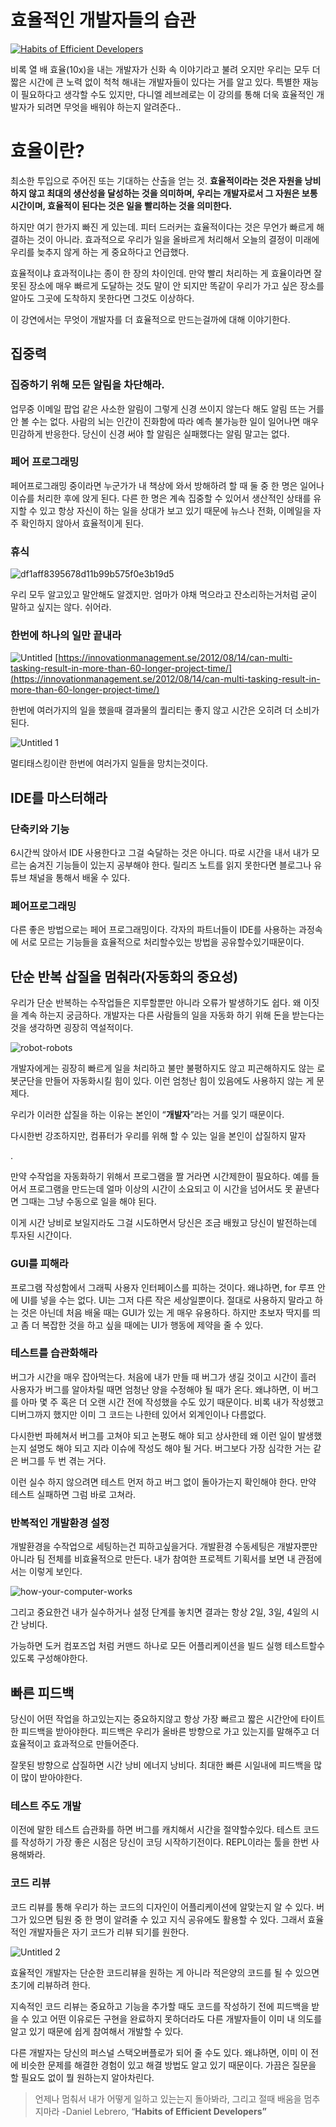 # 효율적인 개발자들의 습관

[![Habits of Efficient Developers](https://user-images.githubusercontent.com/72185011/158063126-5b8e377e-215b-4fc1-8f1c-f04b33e2cd2b.png)](https://youtu.be/9-cyC6O81Bk)

비록 열 배 효율(10x)을 내는 개발자가 신화 속 이야기라고 불려 오지만 우리는 모두 더 짧은 시간에 큰 노력 없이 척척 해내는 개발자들이 있다는 거를 알고 있다. 특별한 재능이 필요하다고 생각할 수도 있지만, 다니엘 레브레로는 이 강의를 통해 더욱 효율적인 개발자가 되려면 무엇을 배워야 하는지 알려준다..

# 효율이란?

최소한 투입으로 주어진 또는 기대하는 산출을 얻는 것. **효율적이라는 것은 자원을 낭비하지 않고 최대의 생산성을 달성하는 것을 의미하며, 우리는 개발자로서 그 자원은 보통 시간이며, 효율적이 된다는 것은 일을 빨리하는 것을 의미한다.**

하지만 여기 한가지 빠진 게 있는데. 피터 드러커는 효율적이다는 것은 무언가 빠르게 해결하는 것이 아니라. 효과적으로 우리가 일을 올바르게 처리해서 오늘의 결정이 미래에 우리를 늦추지 않게 하는 게 중요하다고 언급했다.

효율적이냐 효과적이냐는 종이 한 장의 차이인데. 만약 빨리 처리하는 게 효율이라면 잘못된 장소에 매우 빠르게 도달하는 것도 말이 안 되지만 똑같이 우리가 가고 싶은 장소를 알아도 그곳에 도착하지 못한다면 그것도 이상하다.

 

이 강연에서는 무엇이 개발자를 더 효율적으로 만드는걸까에 대해 이야기한다. 

## **집중력**

### 집중하기 위해 모든 알림을 차단해라.

업무중 이메일 팝업 같은 사소한 알림이 그렇게 신경 쓰이지 않는다 해도 알림 뜨는 거를 안 볼 수는 없다. 사람의 뇌는 인간이 진화함에 따라 예측 불가능한 일이 일어나면 매우 민감하게 반응한다. 당신이 신경 써야 할 알림은  실패했다는 알림 말고는 없다.   

### 페어 프로그래밍

페어프로그래밍 중이라면 누군가가 내 책상에 와서 방해하려 할 때 둘 중 한 명은 일어나 이슈를 처리한 후에 앉게 된다. 다른 한 명은 계속 집중할 수 있어서 생산적인 상태를 유지할 수 있고 항상 자신이 하는 일을 상대가 보고 있기 때문에 뉴스나 전화, 이메일을 자주 확인하지 않아서 효율적이게 된다.

### 휴식

![df1aff8395678d11b99b575f0e3b19d5](https://user-images.githubusercontent.com/72185011/158066853-bc310c01-b7fd-458d-982b-5b5df9ffd20c.gif)


우리 모두 알고있고 말안해도 알겠지만. 엄마가 야채 먹으라고 잔소리하는거처럼 굳이 말하고 싶지는 않다. 쉬어라. 

### 한번에 하나의 일만 끝내라

![Untitled](https://user-images.githubusercontent.com/72185011/158066899-f369a76a-6169-4ff3-b08c-12a25ba7d982.png)
[https://innovationmanagement.se/2012/08/14/can-multi-tasking-result-in-more-than-60-longer-project-time/](https://innovationmanagement.se/2012/08/14/can-multi-tasking-result-in-more-than-60-longer-project-time/)

한번에 여러가지의 일을 했을때 결과물의 퀄리티는 좋지 않고 시간은 오히려 더 소비가 된다.

![Untitled 1](https://user-images.githubusercontent.com/72185011/158066916-40564e82-f3ff-4122-89dd-caf34db2bad2.png)

멀티태스킹이란 한번에 여러가지 일들을 망치는것이다.

## IDE를 마스터해라

### 단축키와 기능

6시간씩 앉아서 IDE 사용한다고 그걸 숙달하는 것은 아니다. 따로 시간을 내서 내가 모르는 숨겨진 기능들이 있는지 공부해야 한다. 릴리즈 노트를 읽지 못한다면 블로그나 유튜브 채널을 통해서 배울 수 있다.

### 페어프로그래밍

다른 좋은 방법으로는 페어 프로그래밍이다. 각자의 파트너들이 IDE를 사용하는 과정속에 서로 모르는 기능들을 효율적으로 처리할수있는 방법을 공유할수있기때문이다. 

## 단순 반복 삽질을 멈춰라(자동화의 중요성)

우리가 단순 반복하는 수작업들은 지루할뿐만 아니라 오류가 발생하기도 쉽다. 왜 이짓을 계속 하는지 궁금하다. 개발자는 다른 사람들의 일을 자동화 하기 위해 돈을 받는다는것을 생각하면 굉장히 역설적이다. 

![robot-robots](https://user-images.githubusercontent.com/72185011/158066922-6b742f33-027c-4b58-99f7-279c790aa645.gif)

개발자에게는 굉장히 빠르게 일을 처리하고 불만 불평하지도 않고 피곤해하지도 않는 로봇군단을 만들어 자동화시킬 힘이 있다. 이런 엄청난 힘이 있음에도 사용하지 않는 게 문제다.

우리가 이러한 삽질을 하는 이유는 본인이 “**개발자**”라는 거를 잊기 때문이다.

다시한번 강조하지만, 컴퓨터가 우리를 위해 할 수 있는 일을 본인이 삽질하지 말자

.

만약 수작업을 자동화하기 위해서 프로그램을 짤 거라면 시간제한이 필요하다. 예를 들어서 프로그램을 만드는데 얼마 이상의 시간이 소요되고 이 시간을 넘어서도 못 끝낸다면 그때는 그냥 수동으로 일을 해야 된다.

이게 시간 낭비로 보일지라도 그걸 시도하면서 당신은 조금 배웠고 당신이 발전하는데 투자된 시간이다.

### GUI를 피해라

프로그램 작성함에서 그래픽 사용자 인터페이스를 피하는 것이다. 왜냐하면, for 루프 안에 UI를 넣을 수는 없다. UI는 그저 다른 작은 세상일뿐이다. 절대로 사용하지 말라고 하는 것은 아닌데 처음 배울 때는 GUI가 있는 게 매우 유용하다. 하지만 초보자 딱지를 띄고 좀 더 복잡한 것을 하고 싶을 때에는 UI가 행동에 제약을 줄 수 있다.

### 테스트를 습관화해라

버그가 시간을 매우 잡아먹는다. 처음에 내가 만들 때 버그가 생길 것이고 시간이 흘러 사용자가 버그를 알아차릴 때면 엄청난 양을 수정해야 될 때가 온다. 왜냐하면, 이 버그를 아마 몇 주 혹은 더 오랜 시간 전에 작성했을 수도 있기 때문이다. 비록 내가 작성했고 디버그까지 했지만 이미 그 코드는 나한테 있어서 외계인이나 다름없다.

다시한번 파헤쳐서 버그를 고쳐야 되고 논평도 해야 되고 상사한테 왜 이런 일이 발생했는지 설명도 해야 되고 지라 이슈에 작성도 해야 될 거다. 버그보다 가장 심각한 거는 같은 버그를 두 번 겪는 거다.

이런 실수 하지 않으려면 테스트 먼저 하고 버그 없이 돌아가는지 확인해야 한다. 만약 테스트 실패하면 그럼 바로 고쳐라.

### 반복적인 개발환경 설정

개발환경을 수작업으로 세팅하는건 피하고싶을거다. 개발환경 수동세팅은 개발자뿐만 아니라 팀 전체를 비효율적으로 만든다. 내가 참여한 프로젝트 기획서를 보면 내 관점에서는 이렇게 보인다.

![how-your-computer-works](https://user-images.githubusercontent.com/72185011/158066932-7db07344-7ce2-478f-a285-64942e236f0e.gif)

그리고 중요한건 내가 실수하거나 설정 단계를 놓치면 결과는 항상 2일, 3일, 4일의 시간 낭비다.

가능하면 도커 컴포즈업 처럼 커맨드 하나로 모든 어플리케이션을 빌드 실행 테스트할수있도록 구성해야한다. 

## 빠른 피드백

당신이 어떤 작업을 하고있는지는 중요하지않고 항상 가장 빠르고 짧은 시간안에 타이트한 피드백을 받아야한다. 피드백은 우리가 올바른 방향으로 가고 있는지를 말해주고 더 효율적이고 효과적으로 만들어준다.

잘못된 방향으로 삽질하면 시간 낭비 에너지 낭비다. 최대한 빠른 시일내에 피드백을 많이 많이 받아야한다.

### 테스트 주도 개발

이전에 말한 테스트 습관화를 하면 버그를 캐치해서 시간을 절약할수있다. 테스트 코드를 작성하기 가장 좋은 시점은 당신이 코딩 시작하기전이다. REPL이라는 툴을 한번 사용해봐라.

### 코드 리뷰

코드 리뷰를 통해 우리가 하는 코드의 디자인이 어플리케이션에 알맞는지 알 수 있다. 버그가 있으면 팀원 중 한 명이 알려줄 수 있고 지식 공유에도 활용할 수 있다. 그래서 효율적인 개발자들은 자기 코드가 리뷰 되기를 원한다.

![Untitled 2](https://user-images.githubusercontent.com/72185011/158066941-d3279a9b-b3c0-475c-a7de-c2933405c83a.png)

효율적인 개발자는 단순한 코드리뷰을 원하는 게 아니라 적은양의 코드를 될 수 있으면 초기에 리뷰하려 한다.

지속적인 코드 리뷰는 중요하고 기능을 추가할 때도 코드를 작성하기 전에 피드백을 받을 수 있고 어떤 이유로든 구현을 완료하지 못하더라도 다른 개발자들이 이미 내 의도를 알고 있기 때문에 쉽게 참여해서 개발할 수 있다.

다른 개발자는 당신의 퍼스널 스택오버플로가 되어 줄 수도 있다. 왜냐하면, 이미 이 전에 비슷한 문제를 해결한 경험이 있고 해결 방법도 알고 있기 때문이다. 가끔은 질문을 할 필요도 없이 뭘 원하는지 알아차린다.

> 언제나 멈춰서 내가 어떻게 일하고 있는는지 돌아봐라, 
> 그리고 절때 배움을 멈추지마라
> -Daniel Lebrero, “**Habits of Efficient Developers”**
>
